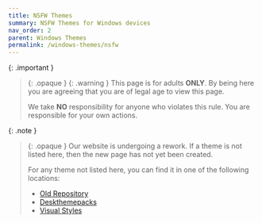 ```yaml
---
title: NSFW Themes
summary: NSFW Themes for Windows devices
nav_order: 2
parent: Windows Themes
permalink: /windows-themes/nsfw
---
```


{: .important }
> {: .opaque }
> {: .warning }
> This page is for adults **ONLY**. By being here you are agreeing that you are of legal age to view this page.
>
> We take **NO** responsibility for anyone who violates this rule. You are responsible for your own actions.

{: .note }
> {: .opaque }
> Our website is undergoing a rework. If a theme is not listed here, then the new page has not yet been created.
>
> For any theme not listed here, you can find it in one of the following locations:
> - [Old Repository]  
> - [Deskthemepacks]  
> - [Visual Styles]  

<!-- ////////////////////////////////////////////////////////////////////////////////////////////////////////////////////// -->

[WIP]: /WIP

[Old Repository]: https://gitlab.com/the-back-room/Themes
[Deskthemepacks]: https://gitlab.com/the-back-room/deskthemepacks
[Visual Styles]: https://gitlab.com/the-back-room/visual-styles

<!-- ////////////////////////////////////////////////////////////////////////////////////////////////////////////////////// -->

